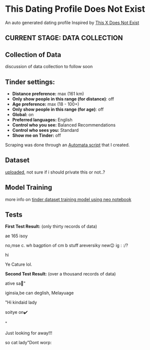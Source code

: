 # This Dating Profile Does Not Exist
An auto generated dating profile
Inspired by [This X Does Not Exist](https://thisxdoesnotexist.com/)

## **CURRENT STAGE: DATA COLLECTION**

## Collection of Data
discussion of data collection to follow soon

## Tinder settings:
- **Distance preference:** max (161 km)
- **Only show people in this range (for distance)**: off
- **Age preference:** max (18 - 100+)
- **Only show people in this range (for age)**: off
- **Global:** on
- **Preferred languages:** English
- **Control who you see:** Balanced Recommendations
- **Control who sees you:** Standard 
- **Show me on Tinder:** off

Scraping was done through an [Automata script](https://automa.site/workflow/XMh5OA7NPf4pIrV3hy0G_) that I created.

## 

## Dataset
[uploaded](https://github.com/faw01/this-dating-profile-does-not-exist/blob/main/tinder_dataset_raw.txt), not sure if i should private this or not..?

## Model Training
more info on [tinder dataset training model using neo notebook](https://github.com/faw01/this-dating-profile-does-not-exist/blob/main/notebooks/tinder%20dataset%20training%20model%20using%20neo.ipynb)

## Tests
**First Test Result:** (only thirty records of data)

ae  165  isoy 	

no,mse c. wh bagption of cm b stuff areversiky new😉 ig : :/?	

hi	

Ye Cature lol.	


**Second Test Result:** (over a thousand records of data)

ative sa🤪"

iginsia,be can deglish, Melayuage

"Hi kindaid lady

soitye on✔️

"

Just looking for away!!!

so cat lady"Dont worp:


